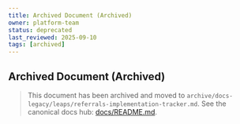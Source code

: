 ```yaml
---
title: Archived Document (Archived)
owner: platform-team
status: deprecated
last_reviewed: 2025-09-10
tags: [archived]
---
```


## Archived Document (Archived)

> This document has been archived and moved to `archive/docs-legacy/leaps/referrals-implementation-tracker.md`.
> See the canonical docs hub: [docs/README.md](./README.md).
